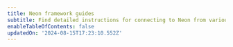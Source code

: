 ```yaml
---
title: Neon framework guides
subtitle: Find detailed instructions for connecting to Neon from various frameworks
enableTableOfContents: false
updatedOn: '2024-08-15T17:23:10.552Z'
---
```


<TechnologyNavigation open>

<a href="/docs/guides/node" title="Node.js" description="Connect a Node.js application to Neon" icon="node-js"></a>

<a href="/docs/guides/nextjs" title="Next.js" description="Connect a Next.js application to Neon" icon="next-js"></a>

<a href="/docs/guides/nestjs" title="NestJS" description="Connect a NestJS application to Neon" icon="nest-js"></a>

<a href="/docs/guides/astro" title="Astro" description="Connect an Astro site or app to Neon" icon="astro"></a>

<a href="/docs/guides/django" title="Django" description="Connect a Django application to Neon" icon="django"></a>

<a href="/docs/guides/laravel" title="Laravel" description="Connect a Laravel application to Neon" icon="laravel"></a>

<a href="/docs/guides/nuxt" title="Nuxt" description="Connect a Nuxt application to Neon" icon="nuxt"></a>

<a href="/docs/guides/oauth-integration" title="OAuth" description="Integrate with Neon using OAuth" icon="oauth"></a>

<a href="/docs/guides/phoenix" title="Phoenix" description="Connect a Phoenix site or app to Neon" icon="phoenix"></a>

<a href="/docs/guides/quarkus-jdbc" title="Quarkus" description="Connect Quarkus (JDBC) to Neon" icon="quarkus"></a>

<a href="/docs/guides/quarkus-reactive" title="Quarkus" description="Connect Quarkus (Reactive) to Neon" icon="quarkus"></a>

<a href="/docs/guides/ruby-on-rails" title="Rails" description="Connect a Rails application to Neon" icon="rails"></a>

<a href="/docs/guides/react" title="React" description="Connect a React application to Neon" icon="react"></a>

<a href="/docs/guides/reflex" title="Reflex" description="Build Python Apps with Reflex and Neon" icon="reflex"></a>

<a href="/docs/guides/remix" title="Remix" description="Connect a Remix application to Neon" icon="remix"></a>

<a href="/docs/guides/sqlalchemy" title="SQLAlchemy" description="Connect a SQLAlchemy application to Neon" icon="sqlalchemy"></a>

<a href="/docs/guides/symfony" title="Symfony" description="Connect from Symfony with Doctrine to Neon" icon="symfony"></a>

<a href="/docs/guides/solid-start" title="SolidStart" description="Connect a SolidStart site or app to Neon" icon="solid"></a>

</TechnologyNavigation>
